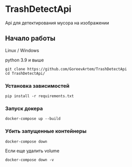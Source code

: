 # TrashDetectApi
Api для детектирования мусора на изображении

## Начало работы

Linux / Windows

python 3.9 и выше

```
git clone https://github.com/GoreevArtem/TrashDetectApi
cd TrashDetectApi/
```

### Установка зависимостей
```
pip install -r requirements.txt
```

### Запуск докера

```
docker-compose up --build
```

### Убить запущенные контейнеры

```
docker-compose down
```
Если еще удалить volume

```
docker-compose down -v
```
